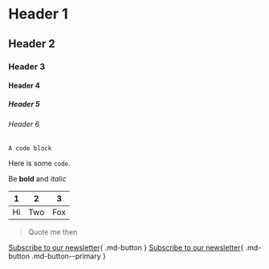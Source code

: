 # Header 1

## Header 2

### Header 3

#### Header 4

##### Header 5

###### Header 6

```
A code block
```

Here is some `code`.

Be **bold** and *italic*

| 1 | 2 | 3 |
| - | - | - |
| Hi | Two | Fox |

> Quote me then

[Subscribe to our newsletter](#){ .md-button }
[Subscribe to our newsletter](#){ .md-button .md-button--primary }
